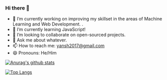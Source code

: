 ### Hi there 👋

- 🔭 I’m currently working on improving my skillset in the areas of Machine Learning and Web Development. .
- 🌱 I’m currently learning JavaScript!
- 👯 I’m looking to collaborate on open-sourced projects.
- 💬 Ask me about whatever.
- 📫 How to reach me: yansh2017@gmail.com
- 😄 Pronouns: He/Him


[![Anurag's github stats](https://github-readme-stats.vercel.app/api?username=ya-nsh)](https://github.com/anuraghazra/github-readme-stats)

[![Top Langs](https://github-readme-stats.vercel.app/api/top-langs/?username=ya-nsh)](https://github.com/anuraghazra/github-readme-stats)

